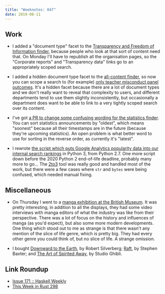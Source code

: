 ```yaml
---
title: "Weeknotes: 047"
date: 2019-08-11
---
```


## Work

- I added a "document type" facet to the [Transparency and Freedom of
  Information finder][], because people who look at that sort of
  content need that.  On Monday I'll have to republish all the
  organisation pages, so the "Corporate reports" and "Transparency
  data" links go to an appropriately scoped search.

- I added a hidden document type facet to the [all-content finder][],
  so now you can scope a search to (for example) [only teacher
  misconduct panel outcomes][].  It's a hidden facet because there are
  a lot of document types and we don't really want to reveal that
  complexity to users, and different departments tend to use them
  slightly inconsistently, but occasionally a department does want to
  be able to link to a very tightly scoped search over its content.

- I've got [a PR to change some confusing wording for the statistics
  finder][].  You can sort statistics announcements by "oldest", which
  means "soonest" because all their timestamps are in the future
  (because they're upcoming statistics).  An open problem is what
  better word to use for sorting in the reverse order, as currently
  it's "latest".

- I rewrote [the script which puts Google Analytics popularity data
  into our internal search rankings][] in Python 3, from Python 2.7.  One more
  script down before the 2020 Python 2 end-of-life deadline, probably
  many more to go...  The [2to3][] tool was really good and handled
  most of the work, but there were a few cases where `str` and `bytes`
  were being confused, which needed manual fixing.

[Transparency and Freedom of Information finder]: https://www.gov.uk/search/transparency-and-freedom-of-information-releases
[all-content finder]: https://www.gov.uk/search/all
[only teacher misconduct panel outcomes]: https://www.gov.uk/search/all?content_store_document_type=decision&organisations[]=teaching-regulation-agency&organisations[]=general-teaching-council-for-england
[a PR to change some confusing wording for the statistics finder]: https://github.com/alphagov/finder-frontend/pull/1299
[the script which puts Google Analytics popularity data into our internal search rankings]: https://github.com/alphagov/search-analytics
[2to3]: https://docs.python.org/2/library/2to3.html

## Miscellaneous

- On Thursday I went to a [manga exhibition at the British Museum][].
  It was pretty interesting, in addition to all the displays, they had
  some video interviews with manga editors of what the industry was
  like from their perspective.  There was a lot of focus on the
  history and influences of manga (as you'd expect), but also some
  more modern developments.  One thing which stood out to me as
  strange is that there wasn't any mention of the slice of life genre,
  which is pretty big.  They had every other genre you could think of,
  but no slice of life.  A strange omission.

- I bought [Downward to the Earth][], by Robert Silverberg; [Raft][],
  by Stephen Baxter; and [The Art of Spirited Away][], by Studio
  Ghibli.

[manga exhibition at the British Museum]: https://www.britishmuseum.org/whats_on/exhibitions/manga.aspx
[Downward to the Earth]: https://en.wikipedia.org/wiki/Downward_to_the_Earth
[Raft]: https://en.wikipedia.org/wiki/Raft_(novel)
[The Art of Spirited Away]: https://www.goodreads.com/book/show/429853.The_Art_of_Spirited_Away

## Link Roundup

- [Issue 171 :: Haskell Weekly](https://haskellweekly.news/issues/171.html)
- [This Week in Rust 298](https://this-week-in-rust.org/blog/2019/08/06/this-week-in-rust-298/)
